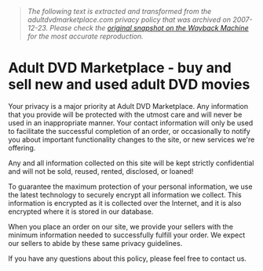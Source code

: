 > *The following text is extracted and transformed from the adultdvdmarketplace.com privacy policy that was archived on 2007-12-23. Please check the [original snapshot on the Wayback Machine](https://web.archive.org/web/20071223022619id_/http%3A//www.adultdvdmarketplace.com/help_privacy.html) for the most accurate reproduction.*

# Adult DVD Marketplace - buy and sell new and used adult DVD movies

Your privacy is a major priority at Adult DVD Marketplace. Any information that you provide will be protected with the utmost care and will never be used in an inappropriate manner. Your contact information will only be used to facilitate the successful completion of an order, or occasionally to notify you about important functionality changes to the site, or new services we're offering.

Any and all information collected on this site will be kept strictly confidential and will not be sold, reused, rented, disclosed, or loaned!

To guarantee the maximum protection of your personal information, we use the latest technology to securely encrypt all information we collect. This information is encrypted as it is collected over the Internet, and it is also encrypted where it is stored in our database.

When you place an order on our site, we provide your sellers with the minimum information needed to successfully fulfill your order. We expect our sellers to abide by these same privacy guidelines.

If you have any questions about this policy, please feel free to contact us. 
